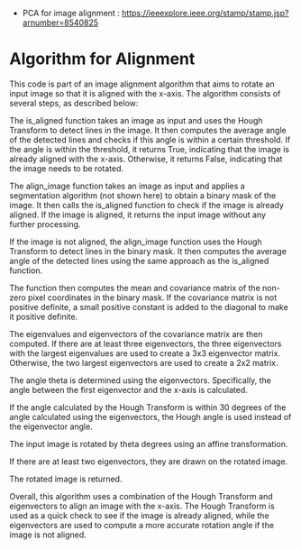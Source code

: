 * PCA for image alignment : https://ieeexplore.ieee.org/stamp/stamp.jsp?arnumber=8540825

# Algorithm for Alignment

This code is part of an image alignment algorithm that aims to rotate an input image so that it is aligned with the x-axis. The algorithm consists of several steps, as described below:

The is_aligned function takes an image as input and uses the Hough Transform to detect lines in the image. It then computes the average angle of the detected lines and checks if this angle is within a certain threshold. If the angle is within the threshold, it returns True, indicating that the image is already aligned with the x-axis. Otherwise, it returns False, indicating that the image needs to be rotated.

The align_image function takes an image as input and applies a segmentation algorithm (not shown here) to obtain a binary mask of the image. It then calls the is_aligned function to check if the image is already aligned. If the image is aligned, it returns the input image without any further processing.

If the image is not aligned, the align_image function uses the Hough Transform to detect lines in the binary mask. It then computes the average angle of the detected lines using the same approach as the is_aligned function.

The function then computes the mean and covariance matrix of the non-zero pixel coordinates in the binary mask. If the covariance matrix is not positive definite, a small positive constant is added to the diagonal to make it positive definite.

The eigenvalues and eigenvectors of the covariance matrix are then computed. If there are at least three eigenvectors, the three eigenvectors with the largest eigenvalues are used to create a 3x3 eigenvector matrix. Otherwise, the two largest eigenvectors are used to create a 2x2 matrix.

The angle theta is determined using the eigenvectors. Specifically, the angle between the first eigenvector and the x-axis is calculated.

If the angle calculated by the Hough Transform is within 30 degrees of the angle calculated using the eigenvectors, the Hough angle is used instead of the eigenvector angle.

The input image is rotated by theta degrees using an affine transformation.

If there are at least two eigenvectors, they are drawn on the rotated image.

The rotated image is returned.

Overall, this algorithm uses a combination of the Hough Transform and eigenvectors to align an image with the x-axis. The Hough Transform is used as a quick check to see if the image is already aligned, while the eigenvectors are used to compute a more accurate rotation angle if the image is not aligned.